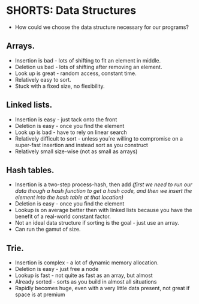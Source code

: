 # SHORTS: Data Structures

* How could we choose the data structure necessary for our programs? 

## Arrays.

* Insertion is bad - lots of shifting  to fit an element in middle.
* Deletion us bad - lots of shifting after removing an element.
* Look up is great - random access, constant time.
* Relatively easy to sort.
* Stuck with a fixed size, no flexibility.

## Linked lists.

* Insertion is easy - just tack onto the front
* Deletion is easy - once you find the element
* Look up is bad - have to rely on linear search
* Relatively difficult to sort - unless you´re willing to compromise on a super-fast insertion and instead sort as you construct
* Relatively small size-wise (not as small as arrays)

## Hash tables.
* Insertion is a two-step process-hash, then add *(first we need to run our data though a hash function to get a hash code, and then we insert the element into the hash table at that location)*
* Deletion is easy - once you find the element 
* Lookup is on average better then with linked lists because you have the benefit of a real-world constant factor.
* Not an ideal data structure if sorting is the goal - just use an array.
* Can run the gamut of size.

## Trie.

* Insertion is complex - a lot of dynamic memory allocation.
* Deletion is easy - just free a node
* Lookup is fast - not quite as fast as an array, but almost
* Already sorted - sorts as you build in almost all situations
* Rapidly becomes huge, even with a very little data present, not great if space is at premium